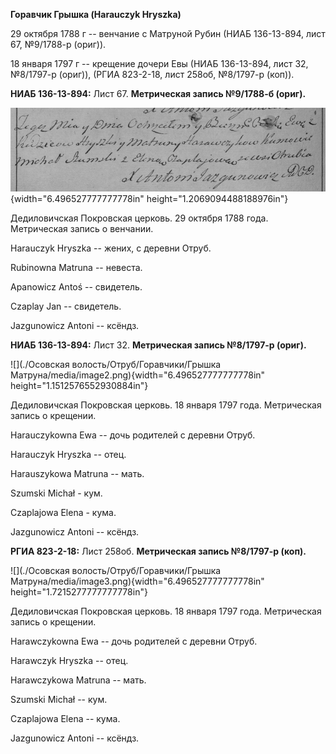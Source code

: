 **Горавчик Грышка (Harauczyk Hryszka)**

29 октября 1788 г -- венчание с Матруной Рубин (НИАБ 136-13-894, лист
67, №9/1788-р (ориг)).

18 января 1797 г -- крещение дочери Евы (НИАБ 136-13-894, лист 32,
№8/1797-р (ориг)), (РГИА 823-2-18, лист 258об, №8/1797-р (коп)).

**НИАБ 136-13-894:** Лист 67. **Метрическая запись №9/1788-б (ориг).**

![](./media/c37284be6c97e1476cbbe43ac0f9f3834cd35dbc.png){width="6.496527777777778in"
height="1.2069094488188976in"}

Дедиловичская Покровская церковь. 29 октября 1788 года. Метрическая
запись о венчании.

Harauczyk Hryszka -- жених, с деревни Отруб.

Rubinowna Matruna -- невеста.

Apanowicz Antoś -- свидетель.

Czaplay Jan -- свидетель.

Jazgunowicz Antoni -- ксёндз.

**НИАБ 136-13-894:** Лист 32. **Метрическая запись №8/1797-р (ориг).**

![](./Осовская волость/Отруб/Горавчики/Грышка Матруна/media/image2.png){width="6.496527777777778in"
height="1.1512576552930884in"}

Дедиловичская Покровская церковь. 18 января 1797 года. Метрическая
запись о крещении.

Harauczykowna Ewa -- дочь родителей с деревни Отруб.

Harauczyk Hryszka -- отец.

Harauszykowa Matruna -- мать.

Szumski Michał - кум.

Czaplajowa Elena - кума.

Jazgunowicz Antoni -- ксёндз.

**РГИА 823-2-18:** Лист 258об. **Метрическая запись №8/1797-р (коп).**

![](./Осовская волость/Отруб/Горавчики/Грышка Матруна/media/image3.png){width="6.496527777777778in"
height="1.7215277777777778in"}

Дедиловичская Покровская церковь. 18 января 1797 года. Метрическая
запись о крещении.

Harawczykowna Ewa -- дочь родителей с деревни Отруб.

Harawczyk Hryszka -- отец.

Harawczykowa Matruna -- мать.

Szumski Michał -- кум.

Czaplajowa Elena -- кума.

Jazgunowicz Antoni -- ксёндз.
